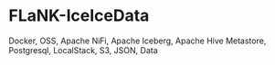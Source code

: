 # FLaNK-IceIceData
Docker, OSS, Apache NiFi, Apache Iceberg, Apache Hive Metastore, Postgresql, LocalStack, S3, JSON, Data
